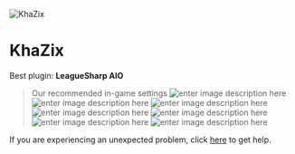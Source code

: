   ![KhaZix]()
# KhaZix

 Best plugin: **LeagueSharp AIO**
 


> Our recommended in-game settings
![enter image description here](https://cdn.discordapp.com/attachments/1002870449174220840/1002886654031306752/unknown.png)
![enter image description here](https://cdn.discordapp.com/attachments/1002870449174220840/1002886658338852905/unknown.png)
![enter image description here](https://cdn.discordapp.com/attachments/1002870449174220840/1002886662696751104/unknown.png)
![enter image description here](https://cdn.discordapp.com/attachments/1002870449174220840/1002886666932990002/unknown.png)
![enter image description here](https://cdn.discordapp.com/attachments/1002870449174220840/1002886671232143431/unknown.png)
![enter image description here](https://cdn.discordapp.com/attachments/1002870449174220840/1002886675657138176/unknown.png)
![enter image description here](https://cdn.discordapp.com/attachments/1002870449174220840/1002886681034244116/unknown.png)

If you are experiencing an unexpected problem, click [here](https://github.com/y1n/BGX.Support/tree/main/%F0%9F%87%AC%F0%9F%87%A7%20English) to get help.
